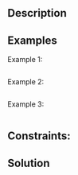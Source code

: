# 

## Description

## Examples
Example 1:
~~~

~~~

Example 2:
~~~

~~~

Example 3:
~~~

~~~

## Constraints:


## Solution
